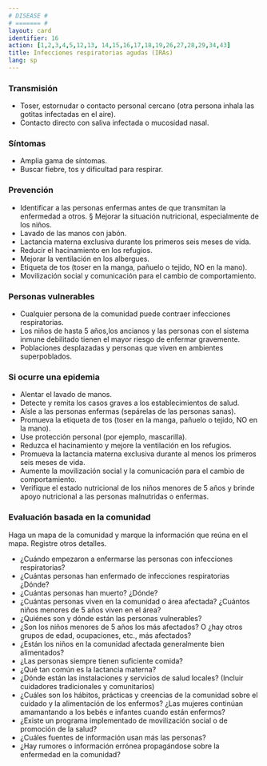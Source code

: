 ```yaml
---
# DISEASE #
# ======= #
layout: card
identifier: 16
action: [1,2,3,4,5,12,13, 14,15,16,17,18,19,26,27,28,29,34,43]
title: Infecciones respiratorias agudas (IRAs)
lang: sp
---
```


### Transmisión

- Toser, estornudar o contacto personal cercano (otra persona inhala las gotitas infectadas en el aire).
- Contacto directo con saliva infectada o mucosidad nasal.

### Síntomas

- Amplia gama de síntomas.
- Buscar fiebre, tos y dificultad para respirar.

### Prevención

- Identificar a las personas enfermas antes de que transmitan la enfermedad a otros. § Mejorar la situación nutricional, especialmente de los niños.
- Lavado de las manos con jabón.
- Lactancia materna exclusiva durante los primeros seis meses de vida.
- Reducir el hacinamiento en los refugios.
- Mejorar la ventilación en los albergues.
- Etiqueta de tos (toser en la manga, pañuelo o tejido, NO en la mano).
- Movilización social y comunicación para el cambio de comportamiento.

### Personas vulnerables

- Cualquier persona de la comunidad puede contraer infecciones respiratorias.
- Los niños de hasta 5 años,los ancianos y las personas con el sistema inmune debilitado tienen el mayor riesgo de enfermar gravemente.
- Poblaciones desplazadas y personas que viven en ambientes superpoblados.

### Si ocurre una epidemia

- Alentar el lavado de manos.
- Detecte y remita los casos graves a los establecimientos de salud.
- Aísle a las personas enfermas (sepárelas de las personas sanas).
- Promueva la etiqueta de tos (toser en la manga, pañuelo o tejido, NO en la mano).
- Use protección personal (por ejemplo, mascarilla).
- Reduzca el hacinamiento y mejore la ventilación en los refugios.
- Promueva la lactancia materna exclusiva durante al menos los primeros seis meses de vida.
- Aumente la movilización social y la comunicación para el cambio de comportamiento.
- Verifique el estado nutricional de los niños menores de 5 años y brinde apoyo nutricional a las personas malnutridas o enfermas.

### Evaluación basada en la comunidad

Haga un mapa de la comunidad y marque la información que reúna en el mapa. Registre otros detalles.
- ¿Cuándo empezaron a enfermarse las personas con infecciones respiratorias?
- ¿Cuántas personas han enfermado de infecciones respiratorias ¿Dónde?
- ¿Cuántas personas han muerto? ¿Dónde?
- ¿Cuántas personas viven en la comunidad o área afectada? ¿Cuántos niños menores de 5 años viven en el área?
- ¿Quiénes son y dónde están las personas vulnerables?
- ¿Son los niños menores de 5 años los más afectados? O ¿hay otros grupos de edad, ocupaciones, etc., más afectados?
- ¿Están los niños en la comunidad afectada generalmente bien alimentados?
- ¿Las personas siempre tienen suficiente comida?
- ¿Qué tan común es la lactancia materna?
- ¿Dónde están las instalaciones y servicios de salud locales? (Incluir cuidadores tradicionales y comunitarios)
- ¿Cuáles son los hábitos, prácticas y creencias de la comunidad sobre el cuidado y la alimentación de los enfermos? ¿Las mujeres continúan amamantando a los bebés e infantes cuando están enfermos?
- ¿Existe un programa implementado de movilización social o de promoción de la salud?
- ¿Cuáles fuentes de información usan más las personas?
- ¿Hay rumores o información errónea propagándose sobre la enfermedad en la comunidad?
